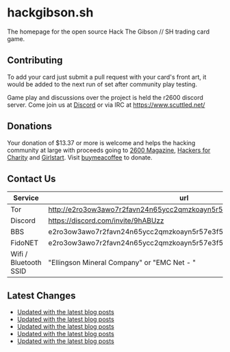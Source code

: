 # hackgibson.sh
The homepage for the open source Hack The Gibson // SH trading card game.


## Contributing

To add your card just submit a pull request with your card's front art, it would be added to the next run of set after community play testing.

Game play and discussions over the project is held the r2600 discord server. Come join us at [Discord](https://discord.com/invite/9hABUzz) or via IRC at https://www.scuttled.net/


## Donations

Your donation of $13.37 or more is welcome and helps the hacking community at large with proceeds going to [2600 Magazine](https://2600.com/), [Hackers for Charity](https://hackersforcharity.org) and [Girlstart](https://girlstart.org).  Visit [buymeacoffee](https://www.buymeacoffee.com/hackgibson.sh) to donate.


## Contact Us

Service | url
-|-
Tor | http://e2ro3ow3awo7r2favn24n65ycc2qmzkoayn5r57e3f56nvjwdcgg32ad.onion
Discord | https://discord.com/invite/9hABUzz
BBS | e2ro3ow3awo7r2favn24n65ycc2qmzkoayn5r57e3f56nvjwdcgg32ad.onion:23
FidoNET | e2ro3ow3awo7r2favn24n65ycc2qmzkoayn5r57e3f56nvjwdcgg32ad.onion:24554
Wifi / Bluetooth SSID | "Ellingson Mineral Company" or "EMC Net - <fidonet address>"

## Latest Changes
<!-- BLOG-POST-LIST:START -->
- [Updated with the latest blog posts](https://github.com/DFW2600/hackgibson.sh/commit/1b1b35ca304b6de632b10f954c3ad986416661cb)
- [Updated with the latest blog posts](https://github.com/DFW2600/hackgibson.sh/commit/d5f1bb71fcd92f4331297b4db70c63f2bd574a12)
- [Updated with the latest blog posts](https://github.com/DFW2600/hackgibson.sh/commit/e193e9b2382cd9ca36989ea283b454b8f4c07b25)
- [Updated with the latest blog posts](https://github.com/DFW2600/hackgibson.sh/commit/6b260ced752f44c68e0b85c79de40c6bf271b573)
- [Updated with the latest blog posts](https://github.com/DFW2600/hackgibson.sh/commit/d160f430cd04f2bdcf10cbe95c9cc19035f9ad4a)
<!-- BLOG-POST-LIST:END -->
